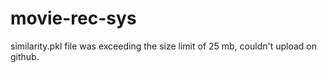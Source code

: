 # movie-rec-sys
similarity.pkl file was exceeding the size limit of 25 mb, couldn't upload on github.

